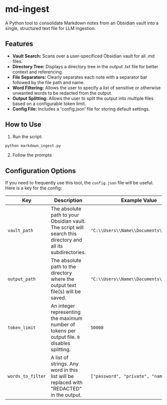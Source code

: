 # md-ingest
A Python tool to consolidate Markdown notes from an Obsidian vault into a single, structured text file for LLM ingestion.

## Features 

- **Vault Search:** Scans over a user-specificed Obsidian vault for all .md files.
- **Directory Tree:** Displays a directory tree in the output .txt file for better context and referencing.
- **File Separators:** Clearly separates each note with a separator bar followed by the file path and name.
- **Word Filtering:** Allows the user to specify a list of sensitive or otherwise unwanted words to be redacted from the output.
- **Output Splitting:** Allows the user to split the output into multiple files based on a configurable token limit.
- **Config File:** Includes a 'config.json' file for storing default settings.

## How to Use

1. Run the script:
```bash
python markdown_ingest.py
```
2. Follow the prompts

## Configuration Options

If you need to frequently use this tool, the `config.json` file will be useful.  Here is a key for the config:

| Key               | Description                                                                                             | Example Value                                       |
| ----------------- | ------------------------------------------------------------------------------------------------------- | --------------------------------------------------- |
| `vault_path`      | The absolute path to your Obsidian vault. The script will search this directory and all its subdirectories. | `"C:\\Users\\Name\\Documents\\Obsidian"` |
| `output_path`     | The absolute path to the directory where the output text file(s) will be saved.                         | `"C:\\Users\\Name\\Documents\\Output"`        |
| `token_limit`     | An integer representing the maximum number of tokens per output file. `0` disables splitting.           | `50000`                                             |
| `words_to_filter` | A list of strings. Any word in this list will be replaced with "REDACTED" in the output.                | `["password", "private", "name"]`                           |



